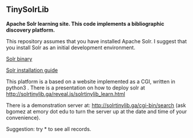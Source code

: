 ## TinySolrLib
**Apache Solr learning site.
This code implements a bibliographic discovery platform.**

This repository assumes that you have installed Apache Solr. 
I suggest that you install Solr as an initial development environment.

[Solr binary](https://www.apache.org/dyn/closer.lua/lucene/solr/8.7.0/solr-8.7.0.tgz "Solr binary")

[Solr installation guide](https://lucene.apache.org/solr/guide/8_7/installing-solr.html "Solr installation guide")

This platform is a based on a website implemented as a CGI, written in python3 .
There is a presentation on how to deploy solr at 
http://solrtinylib.ga/reveal.js/solrtinylib_learn.html 

There is a demonstration server at:
http://solrtinylib.ga/cgi-bin/search  (ask bgomez at emory dot edu to turn the server up at the date and time of your convenience).

Suggestion: try * to see all records.



